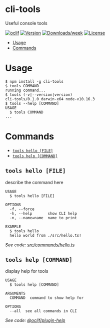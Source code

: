 cli-tools
=========

Useful console tools

[![oclif](https://img.shields.io/badge/cli-oclif-brightgreen.svg)](https://oclif.io)
[![Version](https://img.shields.io/npm/v/cli-tools.svg)](https://npmjs.org/package/cli-tools)
[![Downloads/week](https://img.shields.io/npm/dw/cli-tools.svg)](https://npmjs.org/package/cli-tools)
[![License](https://img.shields.io/npm/l/cli-tools.svg)](https://github.com/https://github.com/chajr/cli-tools/cli-tools/blob/master/package.json)

<!-- toc -->
* [Usage](#usage)
* [Commands](#commands)
<!-- tocstop -->
# Usage
<!-- usage -->
```sh-session
$ npm install -g cli-tools
$ tools COMMAND
running command...
$ tools (-v|--version|version)
cli-tools/0.1.0 darwin-x64 node-v10.16.3
$ tools --help [COMMAND]
USAGE
  $ tools COMMAND
...
```
<!-- usagestop -->
# Commands
<!-- commands -->
* [`tools hello [FILE]`](#tools-hello-file)
* [`tools help [COMMAND]`](#tools-help-command)

## `tools hello [FILE]`

describe the command here

```
USAGE
  $ tools hello [FILE]

OPTIONS
  -f, --force
  -h, --help       show CLI help
  -n, --name=name  name to print

EXAMPLE
  $ tools hello
  hello world from ./src/hello.ts!
```

_See code: [src/commands/hello.ts](https://github.com/chajr/cli-tools/cli-tools/blob/v0.1.0/src/commands/hello.ts)_

## `tools help [COMMAND]`

display help for tools

```
USAGE
  $ tools help [COMMAND]

ARGUMENTS
  COMMAND  command to show help for

OPTIONS
  --all  see all commands in CLI
```

_See code: [@oclif/plugin-help](https://github.com/oclif/plugin-help/blob/v2.2.1/src/commands/help.ts)_
<!-- commandsstop -->
